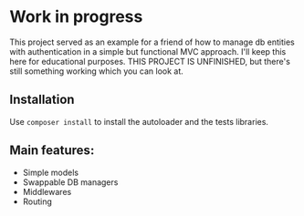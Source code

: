 # Work in progress

This project served as an example for a friend of how to manage db entities with authentication in a 
simple but functional MVC approach. I'll keep this here for educational purposes.
THIS PROJECT IS UNFINISHED, but there's still something working which you can look at.

## Installation
Use `composer install` to install the autoloader and the tests libraries.

## Main features:
- Simple models
- Swappable DB managers
- Middlewares
- Routing

